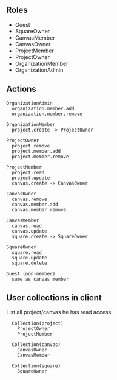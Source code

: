 ## Roles

* Guest  
* SquareOwner  
* CanvasMember  
* CanvasOwner  
* ProjectMember  
* ProjectOwner  
* OrganizationMember  
* OrganizationAdmin


## Actions
    
    OrganizationAdmin
      organization.member.add 
      organization.member.remove
      
    OrganizationMember
      project.create -> ProjectOwner
    
    ProjectOwner
      project.remove  
      project.member.add
      project.member.remove
      
    ProjectMember
      project.read
      project.update
      canvas.create -> CanvasOwner
    
    CanvasOwner
      canvas.remove  
      canvas.member.add
      canvas.member.remove
        
    CanvasMember
      canvas.read
      canvas.update
      square.create -> SquareOwner
      
    SquareOwner
      square.read
      square.update
      square.delete
      
    Guest (non-member)
      same as canvas member
      
  
## User collections in client

List all project/canvas he has read access
    
      Collection(project)
        ProjectOwner
        ProjectMember
    
      Collection(canvas)
        CanvasOwner
        CanvasMember
        
      Collection(square)
        SquareOwner
     
  
  
